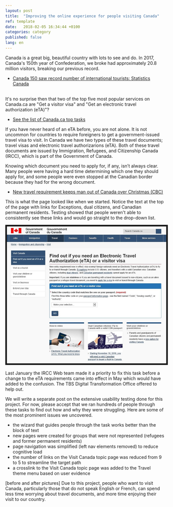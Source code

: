 ```yaml
---
layout: post
title:  "Improving the online experience for people visiting Canada"
ref: template
date:   2018-02-05 16:34:44 +0100
categories: category
published: false
lang: en
---
```


Canada is a great big, beautiful country with lots to see and do. In 2017, Canada's 150th year of Confederation, we broke had approximately 20.8 million visitors, breaking our previous record. 
* [Canada 150 saw record number of international tourists: Statistics Canada](http://nationalpost.com/pmn/news-pmn/canada-news-pmn/canada-150-saw-record-number-of-international-tourists-statistics-canada)
<br>
It's no surprise then that two of the top five most popular services on Canada.ca are "Get a visitor visa" and "Get an electronic travel authorization (eTA)"? 

* [See the list of Canada.ca top tasks](https://canada-ca.github.io/pages/top-task-list-canada-ca.html)

If you have never heard of an eTA before, you are not alone. It is not uncommon for countries to require foreigners to get a government-issued travel visa to visit. In Canada we have two types of these travel documents; travel visas and electronic travel authorizarions (eTA). Both of these travel documents are issued by Immigration, Refugees, and Citizenship Canada (IRCC), which is part of the Government of Canada. 

Knowing which document you need to apply for, if any, isn’t always clear. Many people were having a hard time determining which one they should apply for, and some people were even stopped at the Canadian border because they had for the wrong document. 
* [New travel requirement keeps man out of Canada over Christmas (CBC)](http://www.cbc.ca/news/canada/nova-scotia/travel-security-eta-document-england-electronic-travel-authorization-1.3916927)

This is what the page looked like when we started. Notice the text at the top of the page with links for Exceptions, dual citizens, and Canadian permanent residents. Testing showed that people weren't able to consistently see these links and would go straight to the drop-down list. 
<div itemprop="text" class="" data="type-text">
      <div class="img-responsive center-block col-md-6">
          <span class=""><img src="../images/VisaETA-before.jpg" alt="Image-showing-what-the-visa-page-looked-like-before-optimization" border="5">
 </span>
 </div>

Last January the IRCC Web team made it a priority to fix this task before a change to the eTA requirements came into effect in May which would have added to the confusion. The TBS Digital Transformation Office offered to help out. 

We will write a separate post on the extensive usability testing done for this project. For now, please accept that we ran hundreds of people through these tasks to find out how and why they were struggling. Here are some of the most prominent issues we uncovered.

<ul>
<li>the wizard that guides people through the task works better than the block of text</li>
<li>new pages were created for groups that were not represented (refugees and former permanent residents)</li>
<li>page navigation was simplified (left nav elements removed) to reduce cognitive load</li>
<li>the number of links on the Visit Canada topic page was reduced from 9 to 5 to streamline the target path</li>
<li>a crosslink to the Visit Canada topic page was added to the Travel theme menu based on user evidence</li>
</ul>


[before and after pictures] 
Due to this project, people who want to visit Canada, particularly those that do not speak English or French, can spend less time worrying about travel documents, and more time enjoying their visit to our country.
